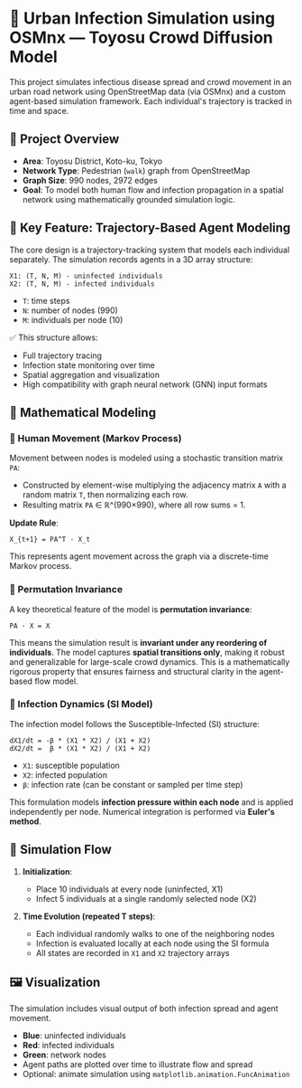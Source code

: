 # 🧬 Urban Infection Simulation using OSMnx — Toyosu Crowd Diffusion Model

This project simulates infectious disease spread and crowd movement in an urban road network using OpenStreetMap data (via OSMnx) and a custom agent-based simulation framework. Each individual's trajectory is tracked in time and space.

## 📌 Project Overview

- **Area**: Toyosu District, Koto-ku, Tokyo  
- **Network Type**: Pedestrian (`walk`) graph from OpenStreetMap  
- **Graph Size**: 990 nodes, 2972 edges  
- **Goal**: To model both human flow and infection propagation in a spatial network using mathematically grounded simulation logic.

## 🧠 Key Feature: Trajectory-Based Agent Modeling

The core design is a trajectory-tracking system that models each individual separately. The simulation records agents in a 3D array structure:

```
X1: (T, N, M) - uninfected individuals  
X2: (T, N, M) - infected individuals
```

- `T`: time steps  
- `N`: number of nodes (990)  
- `M`: individuals per node (10)  

✅ This structure allows:  
- Full trajectory tracing  
- Infection state monitoring over time  
- Spatial aggregation and visualization  
- High compatibility with graph neural network (GNN) input formats

## 📐 Mathematical Modeling

### 🧭 Human Movement (Markov Process)

Movement between nodes is modeled using a stochastic transition matrix `PA`:

- Constructed by element-wise multiplying the adjacency matrix `A` with a random matrix `T`, then normalizing each row.  
- Resulting matrix `PA` ∈ ℝ^(990×990), where all row sums = 1.

**Update Rule**:

```
X_{t+1} = PA^T · X_t
```

This represents agent movement across the graph via a discrete-time Markov process.

### 🔄 Permutation Invariance

A key theoretical feature of the model is **permutation invariance**:

```
PA · X = X
```

This means the simulation result is **invariant under any reordering of individuals**. The model captures **spatial transitions only**, making it robust and generalizable for large-scale crowd dynamics. This is a mathematically rigorous property that ensures fairness and structural clarity in the agent-based flow model.

### 🦠 Infection Dynamics (SI Model)

The infection model follows the Susceptible-Infected (SI) structure:

```
dX1/dt = -β * (X1 * X2) / (X1 + X2)  
dX2/dt =  β * (X1 * X2) / (X1 + X2)
```

- `X1`: susceptible population  
- `X2`: infected population  
- `β`: infection rate (can be constant or sampled per time step)  

This formulation models **infection pressure within each node** and is applied independently per node. Numerical integration is performed via **Euler's method**.

## 🧪 Simulation Flow

1. **Initialization**:  
   - Place 10 individuals at every node (uninfected, X1)  
   - Infect 5 individuals at a single randomly selected node (X2)

2. **Time Evolution (repeated T steps)**:  
   - Each individual randomly walks to one of the neighboring nodes  
   - Infection is evaluated locally at each node using the SI formula  
   - All states are recorded in `X1` and `X2` trajectory arrays

## 🖼️ Visualization

The simulation includes visual output of both infection spread and agent movement.

- **Blue**: uninfected individuals  
- **Red**: infected individuals  
- **Green**: network nodes  
- Agent paths are plotted over time to illustrate flow and spread  
- Optional: animate simulation using `matplotlib.animation.FuncAnimation`
